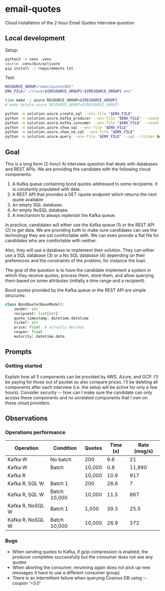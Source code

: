 # email-quotes
Cloud installation of the 2-hour Email Quotes interview question

## Local development

Setup:

```bash
python3 -m venv .venv
source .venv/bin/activate
pip install -r requirements.txt
```

Test:

```bash
RESOURCE_GROUP="emailquotes002"
ENV_FILE="./cloud/${RESOURCE_GROUP}/${RESOURCE_GROUP}.env"

time make -j azure RESOURCE_GROUP=${RESOURCE_GROUP}
# make delete-azure RESOURCE_GROUP=${RESOURCE_GROUP}

python -m solution.azure.create_sql --env-file "$ENV_FILE"
python -m solution.azure.kafka_producer --env-file "$ENV_FILE" --count 15
python -m solution.azure.kafka_consumer --env-file "$ENV_FILE" --count 10 --insert-sql --insert-no-sql
python -m solution.azure.show_sql --env-file "$ENV_FILE"
python -m solution.azure.show_no_sql --env-file "$ENV_FILE"
python -m solution.azure.query --env-file "$ENV_FILE" --sql --ticker AAPL
```

## Goal

This is a long form (2-hour) AI interview question that deals with databases and REST APIs. We are providing the candidate with the following cloud components:
1. A Kafka queue containing bond quotes addressed to some recipients. It is constantly populated with data.
2. A REST API that provides a GET /quote endpoint which returns the next quote available
3. An empty SQL database.
4. An empty NoSQL database.
5. A mechanism to always replenish the Kafka queue.

In practice, candidates will either use the Kafka queue (1) or the REST API (2) to get data. We are providing both to make sure candidates can use the technology they are ost comfortable with. We can even provide a flat file for candidates who are comfortable with neither.

Also, they will use a database to implement their solution. They can either use a SQL database (3) or a No SQL database (4) depending on their preferences and the constraints of the problem, for instance the load.

The goal of the question is to have the candidate implement a system in which they receive quotes, process them, store them, and allow querying them based on some attributes (initially a time range and a recipient).

Bond quotes provided by the Kafka queue or the REST API are simple strucures:

```py
class BondQuote(BaseModel):
    sender: str
    recipient: list[str]
    quote_timestamp: datetime.datetime
    ticker: str
    price: float  # actually decimal
    coupon: float
    maturity: datetime.date
```

## Prompts

### Getting started

Explain how all 5 components can be provided by AWS, Azure, and GCP. I'll be paying for those out of pocket so also compare prices. I'll be deleting all components after each interview (i.e. the setup will be active for only a few hours). Consider security -- how can I make sure the candidate can only access these components and no unrelated components that I own on these cloud providers.

## Observations

### Operations performance

| Operation | Condition | Quotes | Time (s) | Rate (msg/s) |
| --- | --- | --- | --- | --- |
| Kafka W | No batch | 200 | 9.6 | 21 |
| Kafka W | Batch | 10,000 | 0.8 | 11,890 |
| Kafka R |  | 10,000 | 10.9 | 917 |
| Kafka R, SQL W | Batch 1 | 200 | 28.6 | 7 |
| Kafka R, SQL W | Batch 10,000 | 10,000 | 11.5 | 867 |
| Kafka R, NoSQL W | Batch 1 | 1,000 | 39.3 | 25.5 |
| Kafka R, NoSQL W | Batch 10,000 | 10,000 | 26.9 | 372 |

### Bugs

- When sending quotes to Kafka, if gzip compression is enabled, the producer completes successfully but the consumer does not see any quotes
- When aborting the consumer, rerunning again does not pick up new messages (I have to use a different consumer group)
- There is an intermittent failure when querying Cosmos DB using --coupon '>3.0'
